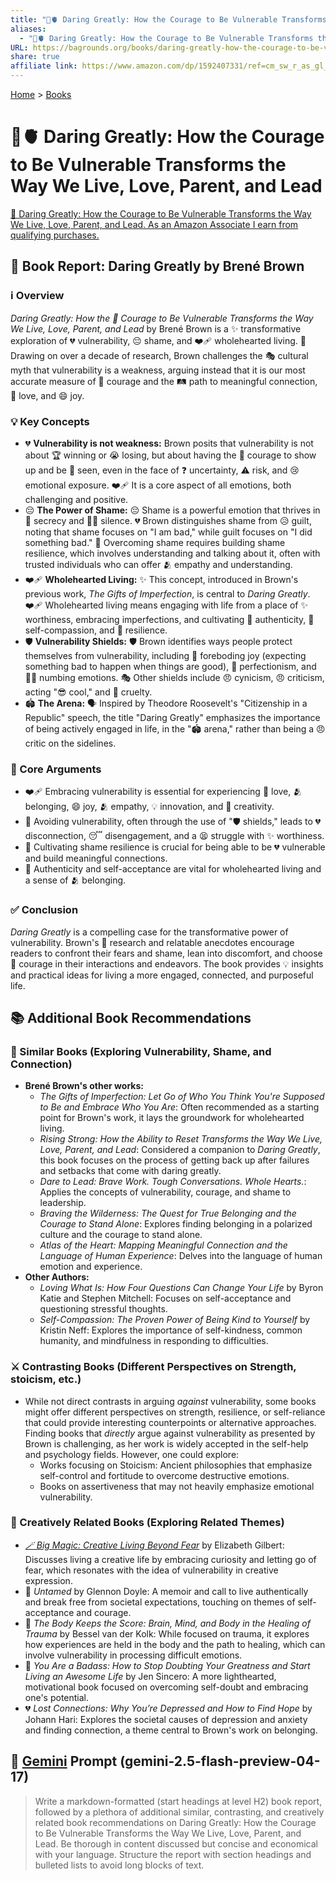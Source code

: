 ```yaml
---
title: "🦁🫀 Daring Greatly: How the Courage to Be Vulnerable Transforms the Way We Live, Love, Parent, and Lead"
aliases:
  - "🦁🫀 Daring Greatly: How the Courage to Be Vulnerable Transforms the Way We Live, Love, Parent, and Lead"
URL: https://bagrounds.org/books/daring-greatly-how-the-courage-to-be-vulnerable-transforms-the-way-we-live-love-parent-and-lead
share: true
affiliate link: https://www.amazon.com/dp/1592407331/ref=cm_sw_r_as_gl_apa_gl_i_7A0TSPK95HDN2TK8PTZC?linkCode=ml1&tag=bagrounds-20
---
```

[Home](../index.md) > [Books](./index.md)  
# 🦁🫀 Daring Greatly: How the Courage to Be Vulnerable Transforms the Way We Live, Love, Parent, and Lead  
[🛒 Daring Greatly: How the Courage to Be Vulnerable Transforms the Way We Live, Love, Parent, and Lead. As an Amazon Associate I earn from qualifying purchases.](https://www.amazon.com/dp/1592407331/ref=cm_sw_r_as_gl_apa_gl_i_7A0TSPK95HDN2TK8PTZC?linkCode=ml1&tag=bagrounds-20)  
  
## 📖 Book Report: Daring Greatly by Brené Brown  
  
### ℹ️ Overview  
  
*Daring Greatly: How the 💖 Courage to Be Vulnerable Transforms the Way We Live, Love, Parent, and Lead* by Brené Brown is a ✨ transformative exploration of 💔 vulnerability, 😔 shame, and ❤️‍🩹 wholehearted living. 🔬 Drawing on over a decade of research, Brown challenges the 🎭 cultural myth that vulnerability is a weakness, arguing instead that it is our most accurate measure of 🦸 courage and the 🛤️ path to meaningful connection, 🥰 love, and 😄 joy.  
  
### 💡 Key Concepts  
  
* 💔 **Vulnerability is not weakness:** Brown posits that vulnerability is not about 🏆 winning or 😭 losing, but about having the 🦸 courage to show up and be 👀 seen, even in the face of ❓ uncertainty, ⚠️ risk, and 😢 emotional exposure. ❤️‍🩹 It is a core aspect of all emotions, both challenging and positive.  
* 😔 **The Power of Shame:** 😔 Shame is a powerful emotion that thrives in 🤫 secrecy and 😶‍🌫️ silence. 💔 Brown distinguishes shame from 😥 guilt, noting that shame focuses on "I am bad," while guilt focuses on "I did something bad." 💪 Overcoming shame requires building shame resilience, which involves understanding and talking about it, often with trusted individuals who can offer 🫂 empathy and understanding.  
* ❤️‍🩹 **Wholehearted Living:** ✨ This concept, introduced in Brown's previous work, *The Gifts of Imperfection*, is central to *Daring Greatly*. ❤️‍🩹 Wholehearted living means engaging with life from a place of ✨ worthiness, embracing imperfections, and cultivating 🌱 authenticity, 🧘 self-compassion, and 💪 resilience.  
* 🛡️ **Vulnerability Shields:** 🛡️ Brown identifies ways people protect themselves from vulnerability, including 😬 foreboding joy (expecting something bad to happen when things are good), 💯 perfectionism, and 😶‍🌫️ numbing emotions. 🎭 Other shields include 😠 cynicism, 😠 criticism, acting "😎 cool," and 👿 cruelty.  
* 🏟️ **The Arena:** 🗣️ Inspired by Theodore Roosevelt's "Citizenship in a Republic" speech, the title "Daring Greatly" emphasizes the importance of being actively engaged in life, in the "🏟️ arena," rather than being a 😠 critic on the sidelines.  
  
### 🎯 Core Arguments  
  
* ❤️‍🩹 Embracing vulnerability is essential for experiencing 🥰 love, 🫂 belonging, 😄 joy, 🫂 empathy, 💡 innovation, and 🎨 creativity.  
* 🚫 Avoiding vulnerability, often through the use of "🛡️ shields," leads to 💔 disconnection, 😴 disengagement, and a 😫 struggle with ✨ worthiness.  
* 💪 Cultivating shame resilience is crucial for being able to be 💔 vulnerable and build meaningful connections.  
* 🌱 Authenticity and self-acceptance are vital for wholehearted living and a sense of 🫂 belonging.  
  
### ✅ Conclusion  
  
*Daring Greatly* is a compelling case for the transformative power of vulnerability. Brown's 🔬 research and relatable anecdotes encourage readers to confront their fears and shame, lean into discomfort, and choose 🦸 courage in their interactions and endeavors. The book provides 💡 insights and practical ideas for living a more engaged, connected, and purposeful life.  
  
## 📚 Additional Book Recommendations  
  
### 🤝 Similar Books (Exploring Vulnerability, Shame, and Connection)  
  
* **Brené Brown's other works:**  
    * *The Gifts of Imperfection: Let Go of Who You Think You're Supposed to Be and Embrace Who You Are*: Often recommended as a starting point for Brown's work, it lays the groundwork for wholehearted living.  
    * *Rising Strong: How the Ability to Reset Transforms the Way We Live, Love, Parent, and Lead*: Considered a companion to *Daring Greatly*, this book focuses on the process of getting back up after failures and setbacks that come with daring greatly.  
    * *Dare to Lead: Brave Work. Tough Conversations. Whole Hearts.*: Applies the concepts of vulnerability, courage, and shame to leadership.  
    * *Braving the Wilderness: The Quest for True Belonging and the Courage to Stand Alone*: Explores finding belonging in a polarized culture and the courage to stand alone.  
    * *Atlas of the Heart: Mapping Meaningful Connection and the Language of Human Experience*: Delves into the language of human emotion and experience.  
* **Other Authors:**  
    * *Loving What Is: How Four Questions Can Change Your Life* by Byron Katie and Stephen Mitchell: Focuses on self-acceptance and questioning stressful thoughts.  
    * *Self-Compassion: The Proven Power of Being Kind to Yourself* by Kristin Neff: Explores the importance of self-kindness, common humanity, and mindfulness in responding to difficulties.  
  
### ⚔️ Contrasting Books (Different Perspectives on Strength, stoicism, etc.)  
  
* While not direct contrasts in arguing *against* vulnerability, some books might offer different perspectives on strength, resilience, or self-reliance that could provide interesting counterpoints or alternative approaches. Finding books that *directly* argue against vulnerability as presented by Brown is challenging, as her work is widely accepted in the self-help and psychology fields. However, one could explore:  
    * Works focusing on Stoicism: Ancient philosophies that emphasize self-control and fortitude to overcome destructive emotions.  
    * Books on assertiveness that may not heavily emphasize emotional vulnerability.  
  
### 🎨 Creatively Related Books (Exploring Related Themes)  
  
* *[🪄 Big Magic: Creative Living Beyond Fear](./big-magic.md)* by Elizabeth Gilbert: Discusses living a creative life by embracing curiosity and letting go of fear, which resonates with the idea of vulnerability in creative expression.  
* 👑 *Untamed* by Glennon Doyle: A memoir and call to live authentically and break free from societal expectations, touching on themes of self-acceptance and courage.  
* 🧠 *The Body Keeps the Score: Brain, Mind, and Body in the Healing of Trauma* by Bessel van der Kolk: While focused on trauma, it explores how experiences are held in the body and the path to healing, which can involve vulnerability in processing difficult emotions.  
* 🚀 *You Are a Badass: How to Stop Doubting Your Greatness and Start Living an Awesome Life* by Jen Sincero: A more lighthearted, motivational book focused on overcoming self-doubt and embracing one's potential.  
* 💔 *Lost Connections: Why You’re Depressed and How to Find Hope* by Johann Hari: Explores the societal causes of depression and anxiety and finding connection, a theme central to Brown's work on belonging.  
  
## 💬 [Gemini](../software/gemini.md) Prompt (gemini-2.5-flash-preview-04-17)  
> Write a markdown-formatted (start headings at level H2) book report, followed by a plethora of additional similar, contrasting, and creatively related book recommendations on Daring Greatly: How the Courage to Be Vulnerable Transforms the Way We Live, Love, Parent, and Lead. Be thorough in content discussed but concise and economical with your language. Structure the report with section headings and bulleted lists to avoid long blocks of text.